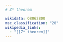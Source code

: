 ```yaml
---
# Z* theorem

wikidata: Q8062800
msc_classification: "20"
wikipedia_links:
  - "[[Z* theorem]]"
---
```

